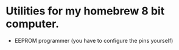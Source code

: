 # Utilities for my homebrew 8 bit computer.
- EEPROM programmer (you have to configure the pins yourself)
